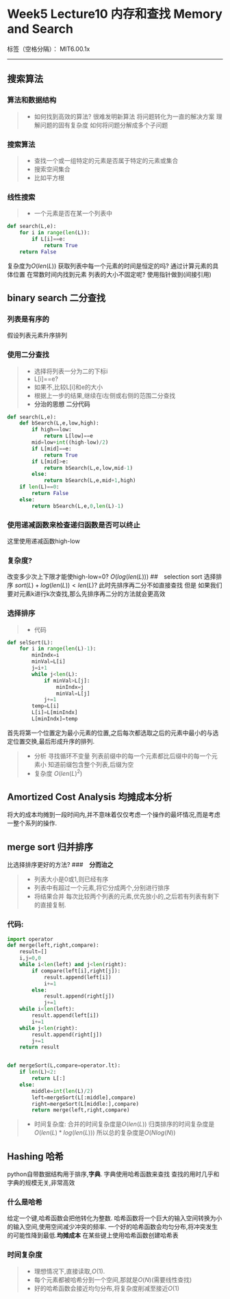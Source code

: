 # Week5 Lecture10 内存和查找 Memory and Search
标签（空格分隔）： MIT6.00.1x

---

## 搜索算法
### 算法和数据结构
> * 如何找到高效的算法?
很难发明新算法
将问题转化为一直的解决方案
理解问题的固有复杂度
如何将问题分解成多个子问题
### 搜索算法
> *  查找一个或一组特定的元素是否属于特定的元素或集合
> * 搜索空间集合
> * 比如平方根
### 线性搜索
> * 一个元素是否在某一个列表中
```python
def search(L,e):
    for i in range(len(L)):
        if L[i]==e:
            return True
    return False
```
复杂度为$O(len(L))$
获取列表中每一个元素的时间是恒定的吗?
通过计算元素的具体位置 在常数时间内找到元素
列表的大小不固定呢?
使用指针做到(间接引用)
## binary search 二分查找
### 列表是有序的
假设列表元素升序排列
### 使用二分查找
> * 选择将列表一分为二的下标i
> * L[i]==e?
> * 如果不,比较L[i]和e的大小
> * 根据上一步的结果,继续在i左侧或右侧的范围二分查找
> * **分治的思想**
**二分代码**
```python
def search(L,e):
    def bSearch(L,e,low,high):
        if high==low:
            return L[low]==e
        mid=low+int((high-low)/2)
        if L[mid]==e:
            return True
        if L[mid]>e:
            return bSearch(L,e,low,mid-1)
        else:
            return bSearch(L,e,mid+1,high)
    if len(L)==0:
        return False
    else:
        return bSearch(L,e,0,len(L)-1)
```
### 使用递减函数来检查递归函数是否可以终止
这里使用递减函数high-low
### 复杂度?
改变多少次上下限才能使high-low=0?
$O(log(len(L)))$
##　selection sort 选择排序
$sort(L)+log(len(L))<len(L)?$
此时先排序再二分不如直接查找
但是
如果我们要对元素k进行k次查找,那么先排序再二分的方法就会更高效
### 选择排序
> * 代码
```python
def selSort(L):
    for i in range(len(L)-1):
        minIndx=i
        minVal=L[i]
        j=i+1
        while j<len(L):
            if minVal>L[j]:
                minIndx=j
                minVal=L[j]
            j+=1
        temp=L[i]
        L[i]=L[minIndx]
        L[minIndx]=temp
```
首先将第一个位置定为最小元素的位置,之后每次都选取之后的元素中最小的与选定位置交换,最后形成升序的排列.
> * 分析
寻找循环不变量
列表前缀中的每一个元素都比后缀中的每一个元素小
知道前缀包含整个列表,后缀为空
> * 复杂度
$O(len(L)^2)$
## Amortized Cost Analysis 均摊成本分析
将大的成本均摊到一段时间内,并不意味着仅仅考虑一个操作的最坏情况,而是考虑一整个系列的操作.
## merge sort 归并排序 
比选择排序更好的方法?
###　**分而治之**
> * 列表大小是0或1,则已经有序
> * 列表中有超过一个元素,将它分成两个,分别进行排序
> * 将结果合并
每次比较两个列表的元素,优先放小的,之后若有列表有剩下的直接复制.
### 代码:
```python
import operator
def merge(left,right,compare):
    result=[]
    i,j=0,0
    while i<len(left) and j<len(right):
        if compare(left[i],right[j]):
            result.append(left[i])
            i+=1
        else:
            result.append(right[j])
            j+=1
    while i<len(left):
        result.append(left[i])
        i+=1
    while j<len(right):
        result.append(right[j])
        j+=1
    return result


def mergeSort(L,compare=operator.lt):
    if len(L)<2:
        return L[:]
    else:
        middle=int(len(L)/2)
        left=mergeSort(L[:middle],compare)
        right=mergeSort(L[middle:],compare)
        return merge(left,right,compare)
```
> * 时间复杂度:
合并的时间复杂度是$O(len(L))$
归类排序的时间复杂度是$O(len(L)*log(len(L)))$
所以总的复杂度是$O(Nlog(N))$
## Hashing 哈希
python自带数据结构用于排序,**字典**.
字典使用哈希函数来查找
查找的用时几乎和字典的规模无关,非常高效
### 什么是哈希
给定一个键,哈希函数会把他转化为整数.
哈希函数将一个巨大的输入空间转换为小的输入空间,使用空间减少冲突的频率.
一个好的哈希函数会均匀分布,将冲突发生的可能性降到最低.**均摊成本**
在某些键上使用哈希函数创建哈希表
### 时间复杂度
> * 理想情况下,直接读取,$O(1)$.
> * 每个元素都被哈希分到一个空间,那就是$O(N)$(需要线性查找)
> * 好的哈希函数会接近均匀分布,将复杂度削减至接近$O(1)$


